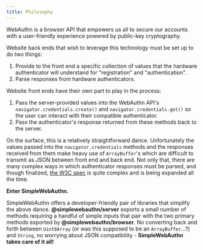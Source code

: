 ```yaml
---
title: Philosophy
---
```


WebAuthn is a browser API that empowers us all to secure our accounts with a user-friendly experience powered by public-key cryptography.

Website back ends that wish to leverage this technology must be set up to do two things:

1. Provide to the front end a specific collection of values that the hardware authenticator will understand for "registration" and "authentication".
2. Parse responses from hardware authenticators.

Website front ends have their own part to play in the process:

1. Pass the server-provided values into the WebAuthn API's `navigator.credentials.create()` and `navigator.credentials.get()` so the user can interact with their compatible authenticator.
2. Pass the authenticator's response returned from these methods back to the server.

On the surface, this is a relatively straightforward dance. Unfortunately the values passed into the `navigator.credentials` methods and the responses received from them make heavy use of `ArrayBuffer`'s which are difficult to transmit as JSON between front end and back end. Not only that, there are many complex ways in which authenticator responses must be parsed, and though finalized, [the W3C spec](https://w3c.github.io/webauthn/) is quite complex and is being expanded all the time.

**Enter SimpleWebAuthn.**

SimpleWebAuthn offers a developer-friendly pair of libraries that simplify the above dance. **@simplewebauthn/server** exports a small number of methods requiring a handful of simple inputs that pair with the two primary methods exported by **@simplewebauthn/browser**. No converting back and forth between `Uint8Array` (or was this supposed to be an `ArrayBuffer`...?) and `String`, no worrying about JSON compatibility - **SimpleWebAuthn takes care of it all!**

